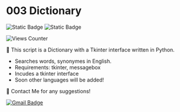 # 003 Dictionary

![Static Badge](https://img.shields.io/badge/python-exercises-blue?logo=python)
![Static Badge](https://img.shields.io/badge/IDE-VsCode-blue)

![Views Counter](https://views-counter.vercel.app/badge?pageId=https%3A%2F%2Fgithub%2Ecom%2Fstorlak%2FPythonMiniProjects&leftColor=000000&rightColor=0adb3f&type=total&label=Viewers&style=none)

🌟 This script is a Dictionary with a Tkinter interface written in Python.

- Searches words, synonymes in English.
- Requirements: tkinter, messagebox
- Incudes a tkinter interface
- Soon other languages will be added!

🌟 Contact Me for any suggestions!

[![Gmail Badge](https://img.shields.io/badge/-serdartorlak-c14438?style=flat&logo=Gmail&logoColor=white&link=mailto:serdartorlak@gmail.com)](mailto:serdartorlak@gmail.com)
